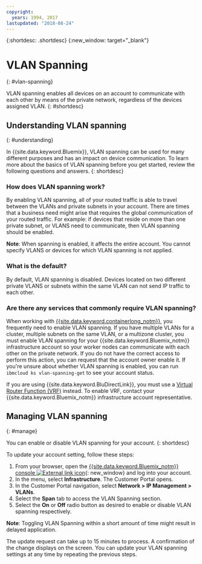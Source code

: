 ```yaml
---
copyright:
  years: 1994, 2017
lastupdated: "2018-08-24"
---
```


{:shortdesc: .shortdesc}
{:new_window: target="_blank"}

# VLAN Spanning
{: #vlan-spanning}

VLAN spanning enables all devices on an account to communicate with each other by means of the private network, regardless of the devices assigned VLAN.
{: #shortdesc}

## Understanding VLAN spanning
{: #understanding}


In {{site.data.keyword.Bluemix}}, VLAN spanning can be used for many different purposes and has an impact on device communication. To learn more about the basics of VLAN spanning before you get started, review the following questions and answers.
{: shortdesc}

### How does VLAN spanning work?

By enabling VLAN spanning, all of your routed traffic is able to travel between the VLANs and private subnets in your account. There are times that a business need might arise that requires the global communication of your routed traffic. For example: if devices that reside on more than one private subnet, or VLANS need to communicate, then VLAN spanning should be enabled.

**Note**: When spanning is enabled, it affects the entire account. You cannot specify VLANS or devices for which VLAN spanning is not applied.

### What is the default?

By default, VLAN spanning is disabled. Devices located on two different private VLANS or subnets within the same VLAN can not send IP traffic to each other.

### Are there any services that commonly require VLAN spanning?

When working with [{{site.data.keyword.containerlong_notm}}](/docs/containers/container_index.html), you frequently need to enable VLAN spanning. If you have multiple VLANs for a cluster, multiple subnets on the same VLAN, or a multizone cluster, you must enable VLAN spanning for your {{site.data.keyword.Bluemix_notm}} infrastructure account so your worker nodes can communicate with each other on the private network. If you do not have the correct access to perform this action, you can request that the account owner enable it. If you're unsure about whether VLAN spanning is enabled, you can run `ibmcloud ks vlan-spanning-get` to see your account status.

If you are using {{site.data.keyword.BluDirectLink}}, you must use a [Virtual Router Function (VRF)](/docs/infrastructure/direct-link/subnet-configuration.html#more-about-using-vrf) instead. To enable VRF, contact your {{site.data.keyword.Bluemix_notm}} infrastructure account representative.


## Managing VLAN spanning
{: #manage}

You can enable or disable VLAN spanning for your account.
{: shortdesc}

To update your account setting, follow these steps:

  1. From your browser, open the [{{site.data.keyword.Bluemix_notm}} console ![External link icon](../../icons/launch-glyph.svg "External link icon")](https://control.bluemix.net/){: new_window} and log into your account.
  2. In the menu, select **Infrastructure**. The Customer Portal opens.
  3. In the Customer Portal navigation, select **Network > IP Management > VLANs**.
  4. Select the **Span** tab to access the VLAN Spanning section.
  5. Select the **On** or **Off** radio button as desired to enable or disable VLAN spanning respectively.

**Note**: Toggling VLAN Spanning within a short amount of time might result in delayed application.

The update request can take up to 15 minutes to process. A confirmation of the change displays on the screen. You can update your VLAN spanning settings at any time by repeating the previous steps.
